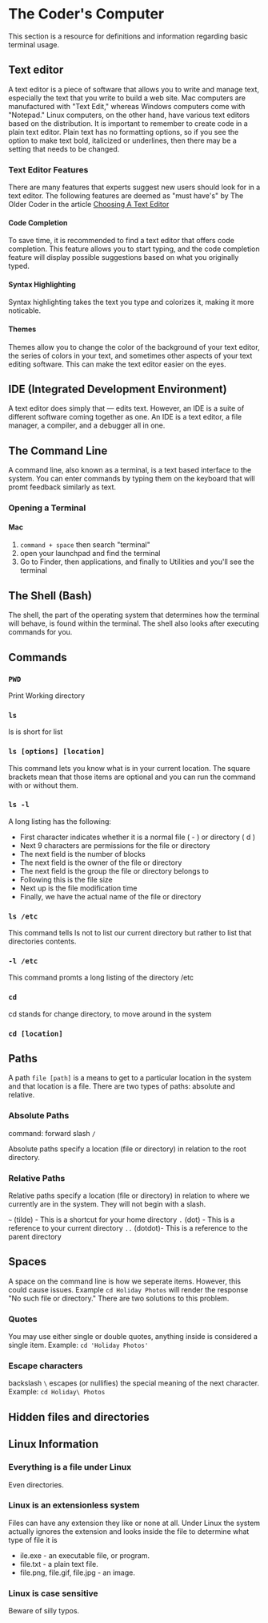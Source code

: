 # The Coder's Computer

This section is a resource for definitions and information regarding basic terminal usage. 

## Text editor 

A text editor is a piece of software that allows you to write and manage text, especially the text that you write to build a web site. Mac computers are manufactured with "Text Edit," whereas Windows computers come with "Notepad." Linux computers, on the other hand, have various text editors based on the distribution. It is important to remember to create code in a plain text editor. Plain text has no formatting options, so if you see the option to make text bold, italicized or underlines, then there may be a setting that needs to be changed. 

### Text Editor Features

There are many features that experts suggest new users should look for in a text editor. The following features are deemed as "must have's" by The Older Coder in the article [Choosing A Text Editor](https://codefellows.github.io/code-102-guide/curriculum/class-02/Choosing-A-Text-Editor--The-Older-Coder.pdf)

#### Code Completion

To save time, it is recommended to find a text editor that offers code completion. This feature allows you to start typing, and the code completion feature will display possible suggestions based on what you originally typed. 

#### Syntax Highlighting

Syntax highlighting takes the text you type and colorizes it, making it more noticable.

#### Themes

Themes allow you to change the color of the background of your text editor, the series of colors in your text, and sometimes other aspects of your text editing software. This can make the text editor easier on the eyes. 

## IDE (Integrated Development Environment)

A text editor does simply that — edits text. However, an IDE is a suite of different software coming together as one. An IDE is a text editor, a file manager, a compiler, and a debugger all in one. 

## The Command Line

A command line, also known as a terminal, is a text based interface to the system. You can enter commands by typing them on the keyboard that will promt feedback similarly as text.

### Opening a Terminal

#### Mac
1. `command + space` then search "terminal"
2. open your launchpad and find the terminal
3. Go to Finder, then applications, and finally to Utilities and you'll see the terminal

## The Shell (Bash)

The shell, the part of the operating system that determines how the terminal will behave, is found within the terminal. The shell also looks after executing commands for you. 

## Commands

### `PWD`

 Print Working directory
 
 ### `ls`
 
 ls is short for list

### `ls [options] [location]`

This command lets you know what is in your current location. The square brackets mean that those items are optional and you can run the command with or without them. 

### `ls -l`

A long listing has the following:
* First character indicates whether it is a normal file ( - ) or directory ( d )
* Next 9 characters are permissions for the file or directory
* The next field is the number of blocks 
* The next field is the owner of the file or directory 
* The next field is the group the file or directory belongs to 
* Following this is the file size
* Next up is the file modification time
* Finally, we have the actual name of the file or directory

### `ls /etc`

This command tells ls not to list our current directory but rather to list that directories contents.

### `-l /etc`

This command promts a long listing of the directory /etc

### `cd` 

cd stands for change directory, to move around in the system

### `cd [location]`

## Paths

A path `file [path]` is a means to get to a particular location in the system and that location is a file. There are two types of paths: absolute and relative. 

### Absolute Paths

command: forward slash `/` 

Absolute paths specify a location (file or directory) in relation to the root directory. 

### Relative Paths

Relative paths specify a location (file or directory) in relation to where we currently are in the system. They will not begin with a slash.

`~` (tilde) - This is a shortcut for your home directory
`.` (dot) - This is a reference to your current directory
`..` (dotdot)- This is a reference to the parent directory


## Spaces

A space on the command line is how we seperate items. However, this could cause issues. Example `cd Holiday Photos` will render the response "No such file or directory." There are two solutions to this problem. 


### Quotes

You may use either single or double quotes, anything inside is considered a single item. Example: `cd 'Holiday Photos'`

### Escape characters

backslash `\` escapes (or nullifies) the special meaning of the next character. Example: `cd Holiday\ Photos`

## Hidden files and directories

## Linux Information

### Everything is a file under Linux
Even directories.

### Linux is an extensionless system
Files can have any extension they like or none at all.
Under Linux the system actually ignores the extension and looks inside the file to determine what type of file it is

* ile.exe - an executable file, or program.
* file.txt - a plain text file.
* file.png, file.gif, file.jpg - an image.

### Linux is case sensitive
Beware of silly typos.



